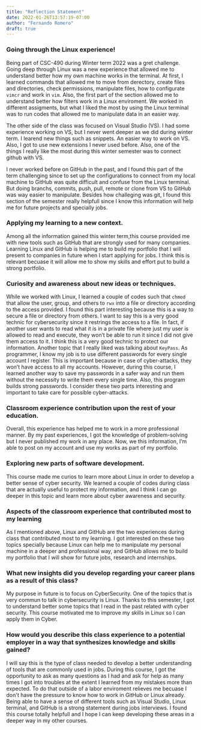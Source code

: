 ```yaml
---
title: "Reflection Statement"
date: 2022-01-26T13:57:19-07:00
author: "Fernando Romero"
draft: true
---
```

### **Going through the Linux experience!**
Being part of CSC-490 during Winter term 2022 was a gret challenge. Going deep through Linux was a new experience that allowed me to understand better how my own machine works in the terminal. At first, I learned commands that allowed me to move from derectory, create files and directories, check permissions, manipulate files, how to configurate `vimcr` and work in `vim`. Also, the first part of the section allowed me to understand better how filters work in a Linux enviroment. We worked in different assigments, but what I liked the most by using the Linux terminal was to run codes that allowed me to manipulate data in an easier way. 

The other side of the class was focused on Visual Studio (VS). I had some experience working on VS, but I never went deeper as we did during winter term. I learend new things such as snippets. An easier way to work on VS. Also, I got to use new extensions I never used before. Also, one of the things I really like the most during this winter semester was to connect github with VS. 

I never worked before on GitHub in the past, and I found this part of the term challenging since to set up the configurations to connect from my local machine to GitHub was quite difficult and confuse from the Linux terminal. But doing branchs, commits, push, pull, remote or clone from VS to GitHub was way easier to manipulate. Besides how challeging was git, I found this section of the semester really helpfull since I know this information will help me for future projects and specially jobs.

### **Applying my learning to a new context.**
Among all the information gained this winter term,this course provided me with new tools such as GitHub that are strongly used for many companies. Learning Linux and GitHub is helping me to build my portfolio that I will present to companies in future when I start applying for jobs. I think this is relevant becuase it will allow me to show my skills and effort put to build a strong portfolio.  

### **Curiosity and awareness about new ideas or techniques.**
While we worked with Linux, I learned a couple of codes such that `chmod` that allow the user, group, and others to `rwx` into a file or directory according to the access provided. I found this part interesting because this is a way to secure a file or directory from others. I want to say this is a very good technic for cybersecurity since it restrings the access to a file. In fact, if another user wants to read what it is in a private file where just my user is allowed to read and execute, they won’t be able to run it since I did not give them access to it. I think this is a very good technic to protect our information. Another topic that I really liked was talking about `KeyPass`. As programmer, I know my job is to use different passwords for every single account I register. This is important because in case of cyber-attacks, they won’t have access to all my accounts. However, during this course, I learned another way to save my passwords in a safer way and run them without the necessity to write them every single time. Also, this program builds strong passwords. I consider these two parts interesting and important to take care for possible cyber-attacks.   

### **Classroom experience contribution upon the rest of your education.**
Overall, this experience has helped me to work in a more professional manner. By my past experiences, I got the knowledge of problem-solving but I never published my work in any place. Now, we this information, I’m able to post on my account and use my works as part of my portfolio.
### **Exploring new parts of software development.**
This course made me curios to learn more about Linux in order to develop a better sense of cyber security. We learned a couple of codes during class that are actually useful to protect my information, and I think I can go deeper in this topic and learn more about cyber awareness and security. 
### **Aspects of the classroom experience that contributed most to my learning**
As I mentioned above, Linux and GitHub are the two experiences during class that contributed most to my learning. I got interested on these two topics specially because Linux can help me to manipulate my personal machine in a deeper and professional way, and GitHub allows me to build my portfolio that I will show for future jobs, research and internships.  
### **What new insights did you develop regarding your career plans as a result of this class?**
My purpose in future is to focus on CyberSecurity. One of the topics that is very commun to talk in cybersecurity is Linux. Thanks to this semester, I got to understand better some topics that I read in the past related with cyber security. This course motivated me to improve my skills in Linux so I can apply them in Cyber. 

### **How would you describe this class experience to a potential employer in a way that synthesizes knowledge and skills gained?**
I will say this is the type of class needed to develop a better understanding of tools that are commonly used in jobs. During this course, I got the opportunity to ask as many questions as I had and ask for help as many times I got into troubles at the extent I learned from my mistakes more than expected. To do that outside of a labor enviroment relieves me becuase I don't have the pressure to know how to work in GitHub or Linux already. Being able to have a sense of different tools such as Visual Studio, Linux terminal, and GitHub is a strong statement during jobs interviews. I found this course totally helpfull and I hope I can keep developing these areas in a deeper way in my other courses.